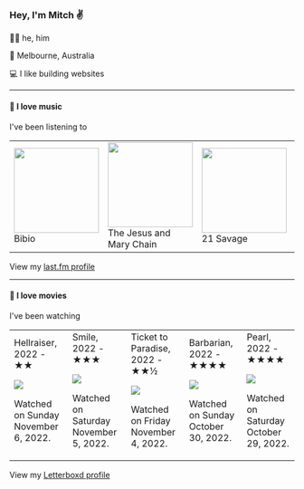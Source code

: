 <article><h3>Hey, I&#x27;m Mitch ✌️</h3><section><p>🙆‍♂️ he, him</p><p>📍 Melbourne, Australia</p><p>💻 I like building websites</p></section><hr/><section><h4>💽 I love music</h4><p>I&#x27;ve been listening to</p><table><tbody><td><img src="https://lastfm.freetls.fastly.net/i/u/174s/45fc50722e8e41c3bfa0c5b95c5d795a.png" height="150px" alt="" role="presentation"/><br/>Bibio</td><td><img src="https://lastfm.freetls.fastly.net/i/u/174s/23c9c1cf6752e9cf21e0f0eab98b878e.png" height="150px" alt="" role="presentation"/><br/>The Jesus and Mary Chain</td><td><img src="https://lastfm.freetls.fastly.net/i/u/174s/a1c7f85d3a9b9b219ddc0c16d9d16c4d.png" height="150px" alt="" role="presentation"/><br/>21 Savage</td><td><img src="https://lastfm.freetls.fastly.net/i/u/174s/d8888f990ce044e4c856550a7041c83e.png" height="150px" alt="" role="presentation"/><br/>Taylor Swift</td><td><img src="https://lastfm.freetls.fastly.net/i/u/174s/b53fb2972136d3b4807ade225392e246.png" height="150px" alt="" role="presentation"/><br/>Fred again..</td></tbody></table><span>View my <a href="https://www.last.fm/user/mylsb">last.fm profile</a></span></section><hr/><section><h4>📼 I love movies</h4><p>I&#x27;ve been watching</p><table><tbody><td>Hellraiser, 2022 - ★★<br/><span> <p><img src="https://a.ltrbxd.com/resized/film-poster/2/6/8/3/6/0/268360-hellraiser-0-600-0-900-crop.jpg?v=c5c7bc62cb"/></p> <p>Watched on Sunday November 6, 2022.</p> </span></td><td>Smile, 2022 - ★★★<br/><span> <p><img src="https://a.ltrbxd.com/resized/film-poster/7/9/3/8/8/3/793883-smile-0-600-0-900-crop.jpg?v=72e51d36e4"/></p> <p>Watched on Saturday November 5, 2022.</p> </span></td><td>Ticket to Paradise, 2022 - ★★½<br/><span> <p><img src="https://a.ltrbxd.com/resized/film-poster/7/1/8/2/9/6/718296-ticket-to-paradise-0-600-0-900-crop.jpg?v=edc76b3fdb"/></p> <p>Watched on Friday November 4, 2022.</p> </span></td><td>Barbarian, 2022 - ★★★★<br/><span> <p><img src="https://a.ltrbxd.com/resized/film-poster/8/1/9/6/4/8/819648-barbarian-0-600-0-900-crop.jpg?v=75b067327a"/></p> <p>Watched on Sunday October 30, 2022.</p> </span></td><td>Pearl, 2022 - ★★★★<br/><span> <p><img src="https://a.ltrbxd.com/resized/film-poster/8/5/3/8/2/2/853822-pearl-0-600-0-900-crop.jpg?v=471dfc4a24"/></p> <p>Watched on Saturday October 29, 2022.</p> </span></td></tbody></table><span>View my <a href="https://letterboxd.com/myslab/">Letterboxd profile</a></span></section></article>